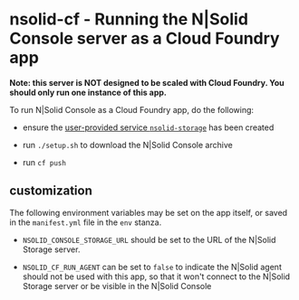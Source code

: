 nsolid-cf - Running the N|Solid Console server as a Cloud Foundry app
================================================================================

**Note: this server is NOT designed to be scaled with Cloud Foundry.
You should only run one instance of this app.**

To run N|Solid Console as a Cloud Foundry app, do the following:

* ensure the [user-provided service `nsolid-storage`][ups-nsolid-storage] has
  been created

* run `./setup.sh` to download the N|Solid Console archive

* run `cf push`


customization
--------------------------------------------------------------------------------

The following environment variables may be set on the app itself, or saved in
the `manifest.yml` file in the `env` stanza.


* `NSOLID_CONSOLE_STORAGE_URL` should be set to the URL of the N|Solid
  Storage server.

* `NSOLID_CF_RUN_AGENT` can be set to `false` to indicate the N|Solid agent
  should not be used with this app, so that it won't connect to the N|Solid
  Storage server or be visible in the N|Solid Console


[N|Solid buildpack]: https://github.com/nodesource/nsolid-buildpack-cf
[ups-nsolid-storage]: https://github.com/nodesource/nsolid-buildpack-cf#user-provided-service-nsolid-storage
